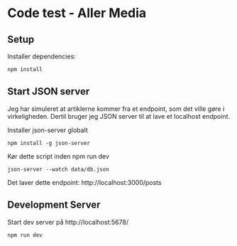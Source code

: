 # Code test - Aller Media 

## Setup

Installer dependencies:

```bash
npm install
```

## Start JSON server 
Jeg har simuleret at artiklerne kommer fra et endpoint, som det ville gøre i virkeligheden. Dertil bruger jeg JSON server til at lave et localhost endpoint. 

Installer json-server globalt
```
npm install -g json-server
```

Kør dette script inden npm run dev 
```
json-server --watch data/db.json
```

Det laver dette endpoint: http://localhost:3000/posts 


## Development Server

Start dev server på http://localhost:5678/

```bash
npm run dev
```

